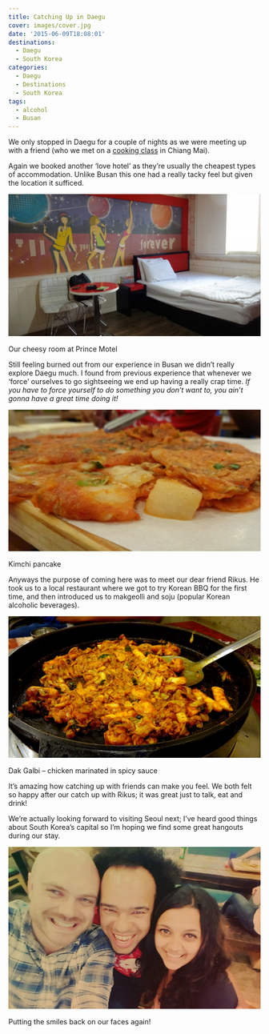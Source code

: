 ```yaml
---
title: Catching Up in Daegu
cover: images/cover.jpg
date: '2015-06-09T18:08:01'
destinations:
  - Daegu
  - South Korea
categories:
  - Daegu
  - Destinations
  - South Korea
tags:
  - alcohol
  - Busan
---
```

We only stopped in Daegu for a couple of nights as we were meeting up with a friend (who we met on a [cooking class](/posts/2014-11-we-cook-thai-home-garden-cooking-school) in Chiang Mai).

Again we booked another ‘love hotel’ as they’re usually the cheapest types of accommodation. Unlike Busan this one had a really tacky feel but given the location it sufficed.

![](images/18694322151_c09cbdba8c_k_d-1024x576.jpg)

Our cheesy room at Prince Motel

Still feeling burned out from our experience in Busan we didn’t really explore Daegu much. I found from previous experience that whenever we ‘force’ ourselves to go sightseeing we end up having a really crap time. _If you have to force yourself to do something you don’t want to, you ain’t gonna have a great time doing it!_

![](images/18687242412_6e5e1f2de5_k_d-1024x576.jpg)

Kimchi pancake

Anyways the purpose of coming here was to meet our dear friend Rikus. He took us to a local restaurant where we got to try Korean BBQ for the first time, and then introduced us to makgeolli and soju (popular Korean alcoholic beverages).

![](images/dakgalibi-1024x574.jpg)

Dak Galbi – chicken marinated in spicy sauce

It’s amazing how catching up with friends can make you feel. We both felt so happy after our catch up with Rikus; it was great just to talk, eat and drink!

We’re actually looking forward to visiting Seoul next; I’ve heard good things about South Korea’s capital so I’m hoping we find some great hangouts during our stay.

![](images/11423859_10202797322053315_672769378_o-e1435831175902-1024x659.jpg)

Putting the smiles back on our faces again!
